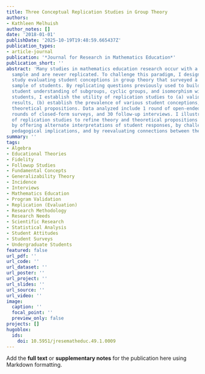 ```yaml
---
title: Three Conceptual Replication Studies in Group Theory
authors:
- Kathleen Melhuish
author_notes: []
date: '2018-01-01'
publishDate: '2025-10-19T19:48:59.665437Z'
publication_types:
- article-journal
publication: '*Journal for Research in Mathematics Education*'
publication_short: ''
abstract: 'Many studies in mathematics education research occur with a nonrepresentative
  sample and are never replicated. To challenge this paradigm, I designed a large-scale
  study evaluating student conceptions in group theory that surveyed a national, representative
  sample of students. By replicating questions previously used to build theory around
  student understanding of subgroups, cyclic groups, and isomorphism with over 800
  students, I establish the utility of replication studies to (a) validate previous
  results, (b) establish the prevalence of various student conceptions, and (c) reexamine
  theoretical propositions. Data analyzed include 1 round of open-ended surveys, 2
  rounds of closed-form surveys, and 30 follow-up interviews. I illustrate the potential
  of replication studies to refine theory and theoretical propositions in 3 ways:
  by offering alternate interpretations of student responses, by challenging previous
  pedagogical implications, and by reevaluating connections between theories'
summary: ''
tags:
- Algebra
- Educational Theories
- Fidelity
- Followup Studies
- Fundamental Concepts
- Generalizability Theory
- Incidence
- Interviews
- Mathematics Education
- Program Validation
- Replication (Evaluation)
- Research Methodology
- Research Needs
- Scientific Research
- Statistical Analysis
- Student Attitudes
- Student Surveys
- Undergraduate Students
featured: false
url_pdf: ''
url_code: ''
url_dataset: ''
url_poster: ''
url_project: ''
url_slides: ''
url_source: ''
url_video: ''
image:
  caption: ''
  focal_point: ''
  preview_only: false
projects: []
hugoblox:
  ids:
    doi: 10.5951/jresematheduc.49.1.0009
---
```


Add the **full text** or **supplementary notes** for the publication here using Markdown formatting.
